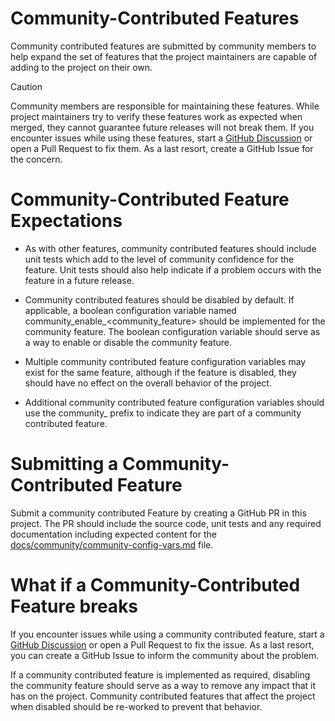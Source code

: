 # Community-Contributed Features

Community contributed features are submitted by community members to help expand the set of features that the project maintainers are capable of adding to the project on their own. 

> [!CAUTION]
> Community members are responsible for maintaining these features. While project maintainers try to verify these features work as expected when merged, they cannot guarantee future releases will not break them. If you encounter issues while using these features, start a [GitHub Discussion](https://github.com/sassoftware/viya4-iac-k8s/discussions) or open a Pull Request to fix them. As a last resort, create a GitHub Issue for the concern.

# Community-Contributed Feature Expectations

- As with other features, community contributed features should include unit tests which add to the level of community confidence for the feature. Unit tests should also help indicate if a problem occurs with the feature in a future release.

- Community contributed features should be disabled by default. If applicable, a boolean configuration variable named community_enable_<community_feature> should be implemented for the community feature. The boolean configuration variable should serve as a way to enable or disable the community feature.

- Multiple community contributed feature configuration variables may exist for the same feature, although if the feature is disabled, they should have no effect on the overall behavior of the project.

- Additional community contributed feature configuration variables should use the community_ prefix to indicate they are part of a community contributed feature.

# Submitting a Community-Contributed Feature

Submit a community contributed Feature by creating a GitHub PR in this project. The PR should include the source code, unit tests and any required documentation including expected content for the [docs/community/community-config-vars.md](community-config-vars.md) file.

# What if a Community-Contributed Feature breaks

If you encounter issues while using a community contributed feature, start a [GitHub Discussion](https://github.com/sassoftware/viya4-iac-k8s/discussions) or open a Pull Request to fix the issue. As a last resort, you can create a GitHub Issue to inform the community about the problem.

If a community contributed feature is implemented as required, disabling the community feature should serve as a way to remove any impact that it has on the project. Community contributed features that affect the project when disabled should be re-worked to prevent that behavior.
